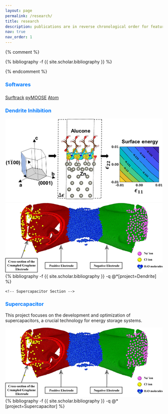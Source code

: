 ```yaml
---
layout: page
permalink: /research/
title: research
description: publications are in reverse chronological order for featured research
nav: true
nav_order: 1
---
```



<!-- _pages/publications.md -->
{% comment %}
<div class="publications">

{% bibliography -f {{ site.scholar.bibliography }} %}

</div>
{% endcomment %}

<div class="publications">


<!-- Softwares Section in Publications.md -->
<h3 style="color: #007bff;">Softwares</h3>
<div class="cv">
  <div class="card mt-3 p-3">
    <h3 class="card-title font-weight-medium"></h3>
    <div class="d-flex justify-content-between">
      <a href="https://surftrack.com" target="_blank" class="software-link" style="color: inherit;">Surftrack</a>
      <a href="https://pyMOOSE.com" target="_blank" class="software-link" style="color: inherit;">pyMOOSE</a>
      <a href="https://atom.io" target="_blank" class="software-link" style="color: inherit;">Atom</a>
    </div>
  </div>
</div>






<!-- Dendrite Inhibition Section -->
  <h3 style="color: #007bff;">Dendrite Inhibition</h3>
  <div class="row">
    <div class="col-md-3">
      <!-- Thumbnail for the project -->
      <img src="/assets/img/Alucone.jpeg" alt="Dendrite Inhibition" class="img-thumbnail mb-2">
      <img src="/assets/img/supercapacitor.jpeg" alt="Dendrite Inhibition - Experiment" class="img-thumbnail mb-2">
    </div>
    <div class="col-md-9">
      <!-- List of related publications -->
          {% bibliography -f {{ site.scholar.bibliography }} -q @*[project=Dendrite] %}
    </div>
  </div> 


    <!-- Supercapacitor Section -->
  <h3 style="color: #007bff;">Supercapacitor</h3>
  <p>This project focuses on the development and optimization of supercapacitors, a crucial technology for energy storage systems.</p>
  <div class="row">
    <div class="col-md-3">
      <!-- Thumbnail for the project -->
      <img src="/assets/img/supercapacitor.jpeg" alt="Supercapacitor" class="img-thumbnail">
    </div>
    <div class="col-md-9">
      <!-- List of related publications -->
          {% bibliography -f {{ site.scholar.bibliography }} -q @*[project=Supercapacitor] %}
    </div>
  </div>

  <!-- Repeat for other projects -->
